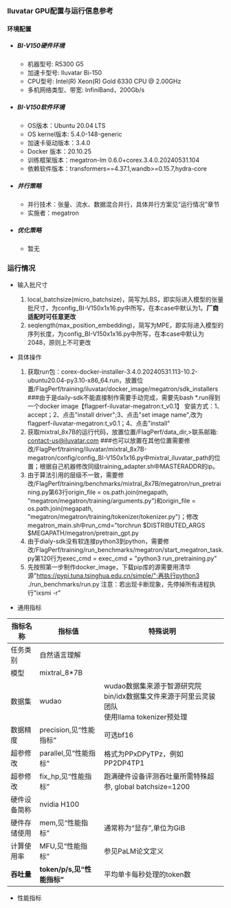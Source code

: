 ### Iluvatar GPU配置与运行信息参考
#### 环境配置
- ##### BI-V150硬件环境
    - 机器型号: R5300 G5 
    - 加速卡型号: Iluvatar Bi-150
    - CPU型号: Intel(R) Xeon(R) Gold 6330 CPU @ 2.00GHz
    - 多机网络类型、带宽: InfiniBand，200Gb/s

- ##### BI-V150软件环境
   - OS版本：Ubuntu 20.04 LTS
   - OS kernel版本: 5.4.0-148-generic   
   - 加速卡驱动版本：3.4.0
   - Docker 版本：20.10.25
   - 训练框架版本：megatron-lm 0.6.0+corex.3.4.0.20240531.104
   - 依赖软件版本：transformers==4.37.1,wandb>=0.15.7,hydra-core 


- ##### 并行策略

   - 并行技术：张量、流水、数据混合并行，具体并行方案见“运行情况”章节
   - 实施者：megatron

- ##### 优化策略

   - 暂无

### 运行情况

* 输入批尺寸
  1. local_batchsize(micro_batchsize)，简写为LBS，即实际进入模型的张量批尺寸，为config_BI-V150x1x16.py中所写，在本case中默认为1。**厂商适配时可任意更改**
  2. seqlength(max_position_embedding)，简写为MPE，即实际进入模型的序列长度，为config_BI-V150x1x16.py中所写，在本case中默认为2048，原则上不可更改
* 具体操作
  1. 获取run包：corex-docker-installer-3.4.0.20240531.113-10.2-ubuntu20.04-py3.10-x86_64.run，放置位置/FlagPerf/training/iluvatar/docker_image/megatron/sdk_installers  ###由于是daily-sdk不能直接制作需要手动完成，需要先bash *.run得到一个docker image【flagperf-iluvatar-megatron:t_v0.1】
  安装方式：1、accept；2、点击"install driver";3、点击"set image name",改为flagperf-iluvatar-megatron:t_v0.1；4、点击"install"
  2. 获取mixtral_8x7B的运行代码，放置位置/FlagPerf/data_dir,>联系邮箱: contact-us@iluvatar.com  ###也可以放置在其他位置需要修改/FlagPerf/training/iluvatar/mixtral_8x7B-megatron/config/config_BI-V150x1x16.py中mixtral_iluvatar_path的位置；根据自己机器修改同级training_adapter.sh中MASTERADDR的ip。
  3. 由于算法引用的层级不一致，需要修改/FlagPerf/training/benchmarks/mixtral_8x7B/megatron/run_pretraining.py第63行origin_file = os.path.join(megapath, "megatron/megatron/training/arguments.py")和origin_file = os.path.join(megapath, "megatron/megatron/training/tokenizer/tokenizer.py")；修改megatron_main.sh中run_cmd="torchrun $DISTRIBUTED_ARGS $MEGAPATH/megatron/pretrain_gpt.py 
  4. 由于dialy-sdk没有软连接python3到python，需要修改/FlagPerf/training/run_benchmarks/megatron/start_megatron_task.py第120行为exec_cmd = exec_cmd + "python3 run_pretraining.py"
  5. 先按照第一步制作docker_image，下载pip库的源需要用清华源"https://pypi.tuna.tsinghua.edu.cn/simple/";再执行python3 ./run_benchmarks/run.py
  注意：若出现卡断现象，先停掉所有进程执行"ixsmi -r"

* 通用指标

| 指标名称    | 指标值                   | 特殊说明                                     |
| ------- | --------------------- | ---------------------------------------- |
| 任务类别    | 自然语言理解                |                                          |
| 模型      | mixtral_8*7B             |                                          |
| 数据集     | wudao                 | wudao数据集来源于智源研究院<br>bin/idx数据集文件来源于阿里云灵骏团队<br>使用llama tokenizer预处理 |
| 数据精度    | precision,见“性能指标”     | 可选bf16                     |
| 超参修改    | parallel,见“性能指标”      | 格式为PPxDPyTPz，例如PP2DP4TP1                 |
| 超参修改    | fix_hp,见“性能指标”        | 跑满硬件设备评测吞吐量所需特殊超参, global batchsize=1200                        |
| 硬件设备简称  | nvidia H100           |                                          |
| 硬件存储使用  | mem,见“性能指标”           | 通常称为“显存”,单位为GiB                          |
| 计算使用率   | MFU,见“性能指标”           | 参见PaLM论文定义                               |
| **吞吐量** | **token/p/s,见“性能指标”** | 平均单卡每秒处理的token数                          |

* 性能指标

